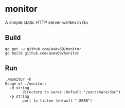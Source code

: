 # monitor
A simple static HTTP server written in Go

## Build
```
go get -u github.com/asev69/monitor
go build github.com/asev69/monitor
```

## Run
```
./monitor -h
Usage of ./monitor:
  -d string
    	directory to serve (default "/usr/share/doc")
  -p string
    	port to listen (default ":8080")
```
